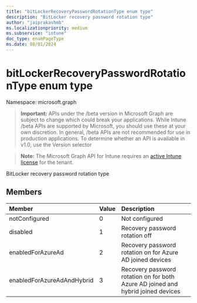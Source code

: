 ```yaml
---
title: "bitLockerRecoveryPasswordRotationType enum type"
description: "BitLocker recovery password rotation type"
author: "jaiprakashmb"
ms.localizationpriority: medium
ms.subservice: "intune"
doc_type: enumPageType
ms.date: 08/01/2024
---
```


# bitLockerRecoveryPasswordRotationType enum type

Namespace: microsoft.graph

> **Important:** APIs under the /beta version in Microsoft Graph are subject to change which could break your applications. While Intune /beta APIs are supported by Microsoft, you should use these at your own discretion. In general, /beta APIs are not recommended for use in production applications. To determine whether an API is available in v1.0, use the Version selector

> **Note:** The Microsoft Graph API for Intune requires an [active Intune license](https://go.microsoft.com/fwlink/?linkid=839381) for the tenant.

BitLocker recovery password rotation type

## Members
|Member|Value|Description|
|:---|:---|:---|
|notConfigured|0|Not configured|
|disabled|1|Recovery password rotation off|
|enabledForAzureAd|2|Recovery password rotation on for Azure AD joined devices|
|enabledForAzureAdAndHybrid|3|Recovery password rotation on for both Azure AD joined and hybrid joined devices|